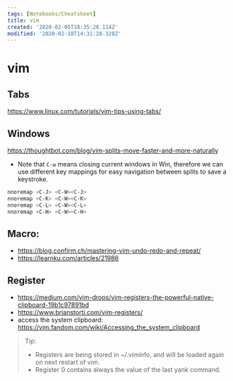```yaml
---
tags: [Notebooks/Cheatsheet]
title: vim
created: '2020-02-05T18:35:20.114Z'
modified: '2020-02-18T14:31:28.328Z'
---
```


# vim

## Tabs
https://www.linux.com/tutorials/vim-tips-using-tabs/

## Windows
 https://thoughtbot.com/blog/vim-splits-move-faster-and-more-naturally
  - Note that `C-w` means closing current windows in Win, therefore we can use different key mappings for easy navigation between splits to save a keystroke.
  ```bash
  nnoremap <C-J> <C-W><C-J>
  nnoremap <C-K> <C-W><C-K>
  nnoremap <C-L> <C-W><C-L>
  nnoremap <C-H> <C-W><C-H>
  ```

## Macro: 
   - https://blog.confirm.ch/mastering-vim-undo-redo-and-repeat/
   - https://learnku.com/articles/21986

## Register
- https://medium.com/vim-drops/vim-registers-the-powerful-native-clipboard-19b1c97891bd
- https://www.brianstorti.com/vim-registers/
- access the system clipboard: https://vim.fandom.com/wiki/Accessing_the_system_clipboard

> Tip:
> - Registers are being stored in ~/.viminfo, and will be loaded again on next restart of vim.
> - Register 0 contains always the value of the last yank command.
